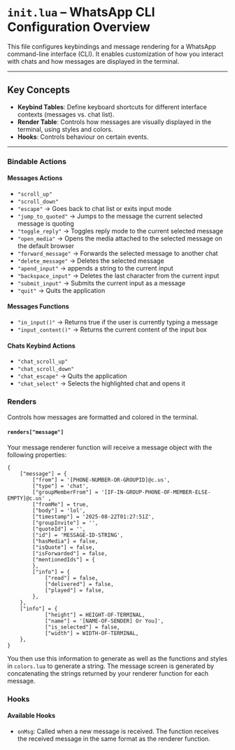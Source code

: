 # `init.lua` – WhatsApp CLI Configuration Overview

This file configures keybindings and message rendering for a WhatsApp command-line interface (CLI). It enables customization of how you interact with chats and how messages are displayed in the terminal.

---

## Key Concepts

- **Keybind Tables**: Define keyboard shortcuts for different interface contexts (messages vs. chat list).
- **Render Table**: Controls how messages are visually displayed in the terminal, using styles and colors.
- **Hooks**: Controls behaviour on certain events.

---

### Bindable Actions

#### Messages Actions

- `"scroll_up"`
- `"scroll_down"`
- `"escape"` -> Goes back to chat list or exits input mode
- `"jump_to_quoted"` -> Jumps to the message the current selected message is quoting
- `"toggle_reply"` -> Toggles reply mode to the current selected message
- `"open_media"` -> Opens the media attached to the selected message on the default browser
- `"forward_message"` -> Forwards the selected message to another chat
- `"delete_message"` -> Deletes the selected message
- `"apend_input"` -> appends a string to the current input
- `"backspace_input"` -> Deletes the last character from the current input
- `"submit_input"` -> Submits the current input as a message
- `"quit"` -> Quits the application

#### Messages Functions

- `"in_input()"` -> Returns true if the user is currently typing a message
- `"input_content()"` -> Returns the current content of the input box

#### Chats Keybind Actions

- `"chat_scroll_up"`
- `"chat_scroll_down"`
- `"chat_escape"` -> Quits the application
- `"chat_select"` -> Selects the highlighted chat and opens it


### Renders

Controls how messages are formatted and colored in the terminal.


#### `renders["message"]`
Your message renderer function will receive a message object with the following properties:

```
{
    ["message"] = {
        ["from"] = '[PHONE-NUMBER-OR-GROUPID]@c.us',
        ["type"] = 'chat',
        ["groupMemberFrom"] = '[IF-IN-GROUP-PHONE-OF-MEMBER-ELSE-EMPTY]@c.us' ,
        ["fromMe"] = true,
        ["body"] = 'lol',
        ["timestamp"] = '2025-08-22T01:27:51Z',
        ["groupInvite"] = '',
        ["quoteId"] = '',
        ["id"] = 'MESSAGE-ID-STRING',
        ["hasMedia"] = false,
        ["isQuote"] = false,
        ["isForwarded"] = false,
        ["mentionedIds"] = {
        },
        ["info"] = {
            ["read"] = false,
            ["delivered"] = false,
            ["played"] = false,
        },
    },
    ["info"] = {
            ["height"] = HEIGHT-OF-TERMINAL,
            ["name"] = '[NAME-OF-SENDER] Or You]',
            ["is_selected"] = false,
            ["width"] = WIDTH-OF-TERMINAL,
    },
}
```

You then use this information to generate as well as the functions and styles in `colors.lua` to generate a string. The message screen is generated by concatenating the strings returned by your renderer function for each message.


### Hooks

#### Available Hooks

- `onMsg`: Called when a new message is received. The function receives the received message in the same format as the renderer function.

